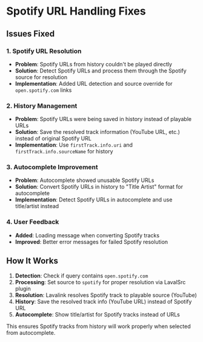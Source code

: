 # Spotify URL Handling Fixes

## Issues Fixed

### 1. Spotify URL Resolution
- **Problem**: Spotify URLs from history couldn't be played directly
- **Solution**: Detect Spotify URLs and process them through the Spotify source for resolution
- **Implementation**: Added URL detection and source override for `open.spotify.com` links

### 2. History Management
- **Problem**: Spotify URLs were being saved in history instead of playable URLs
- **Solution**: Save the resolved track information (YouTube URL, etc.) instead of original Spotify URL
- **Implementation**: Use `firstTrack.info.uri` and `firstTrack.info.sourceName` for history

### 3. Autocomplete Improvement
- **Problem**: Autocomplete showed unusable Spotify URLs
- **Solution**: Convert Spotify URLs in history to "Title Artist" format for autocomplete
- **Implementation**: Detect Spotify URLs in autocomplete and use title/artist instead

### 4. User Feedback
- **Added**: Loading message when converting Spotify tracks
- **Improved**: Better error messages for failed Spotify resolution

## How It Works

1. **Detection**: Check if query contains `open.spotify.com`
2. **Processing**: Set source to `spotify` for proper resolution via LavalSrc plugin
3. **Resolution**: Lavalink resolves Spotify track to playable source (YouTube)
4. **History**: Save the resolved track info (YouTube URL) instead of Spotify URL
5. **Autocomplete**: Show title/artist for Spotify tracks instead of URLs

This ensures Spotify tracks from history will work properly when selected from autocomplete.
